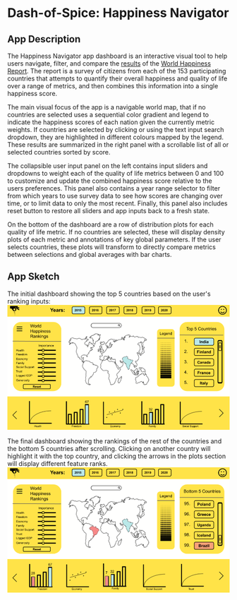 # Dash-of-Spice: Happiness Navigator
## App Description

The Happiness Navigator app dashboard is an interactive visual tool to help users navigate, filter, and compare the [results](https://www.kaggle.com/mathurinache/world-happiness-report) of the [World Happiness Report](https://en.wikipedia.org/wiki/World_Happiness_Report). The report is a survey of citizens from each of the 153 participating countries that attempts to quantify their overall happiness and quality of life over a range of metrics, and then combines this information into a single happiness score.

The main visual focus of the app is a navigable world map, that if no countries are selected uses a sequential color gradient and legend to indicate the happiness scores of each nation given the currently metric weights. If countries are selected by clicking or using the text input search dropdown, they are highlighted in different colours mapped by the legend. These results are summarized in the right panel with a scrollable list of all or selected countries sorted by score.

The collapsible user input panel on the left contains input sliders and dropdowns to weight each of the quality of life metrics between 0 and 100 to customize and update the combined happiness score relative to the users preferences. This panel also contains a year range selector to filter from which years to use survey data to see how scores are changing over time, or to limit data to only the most recent. Finally, this panel also includes reset button to restore all sliders and app inputs back to a fresh state.

On the bottom of the dashboard are a row of distribution plots for each quality of life metric. If no countries are selected, these will display density plots of each metric and annotations of key global parameters. If the user selects countries, these plots will transform to directly compare metrics between selections and global averages with bar charts.

## App Sketch

The initial dashboard showing the top 5 countries based on the user's ranking inputs:
![Initial Dashboard](sketch/dos_sketch_a.png)

>

The final dashboard showing the rankings of the rest of the countries and the bottom 5 countries after scrolling. Clicking on another country will highlight it with the top country, and clicking the arrows in the plots section will display different feature ranks.
![Final Dashboard](sketch/dos_sketch_b.png)